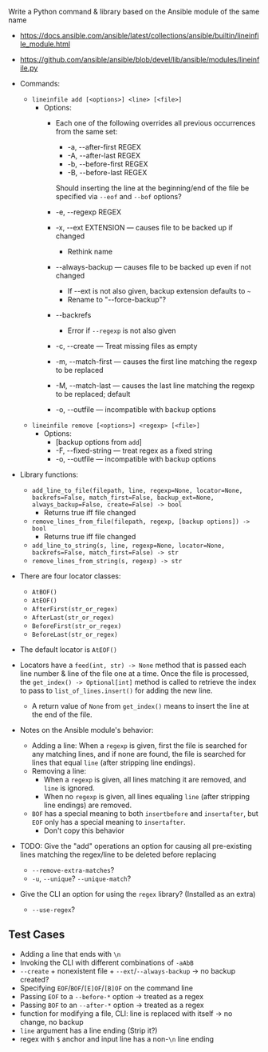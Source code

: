 Write a Python command & library based on the Ansible module of the same name

- <https://docs.ansible.com/ansible/latest/collections/ansible/builtin/lineinfile_module.html>
- <https://github.com/ansible/ansible/blob/devel/lib/ansible/modules/lineinfile.py>

- Commands:
    - `lineinfile add [<options>] <line> [<file>]`
        - Options:
            - Each one of the following overrides all previous occurrences from
              the same set:

                - -a, --after-first REGEX
                - -A, --after-last REGEX
                - -b, --before-first REGEX
                - -B, --before-last REGEX

                Should inserting the line at the beginning/end of the file be
                specified via `--eof` and `--bof` options?

            - -e, --regexp REGEX
            - -x, --ext EXTENSION — causes file to be backed up if changed
                - Rethink name
            - --always-backup — causes file to be backed up even if not changed
                - If --ext is not also given, backup extension defaults to `~`
                - Rename to "--force-backup"?
            - --backrefs
                - Error if `--regexp` is not also given
            - -c, --create — Treat missing files as empty
            - -m, --match-first — causes the first line matching the regexp to
              be replaced
            - -M, --match-last — causes the last line matching the regexp to be
              replaced; default
            - -o, --outfile — incompatible with backup options
    - `lineinfile remove [<options>] <regexp> [<file>]`
        - Options:
            - [backup options from `add`]
            - -F, --fixed-string — treat regex as a fixed string
            - -o, --outfile — incompatible with backup options

- Library functions:
    - `add_line_to_file(filepath, line, regexp=None, locator=None, backrefs=False, match_first=False, backup_ext=None, always_backup=False, create=False) -> bool`
        - Returns true iff file changed
    - `remove_lines_from_file(filepath, regexp, [backup options]) -> bool`
        - Returns true iff file changed
    - `add_line_to_string(s, line, regexp=None, locator=None, backrefs=False, match_first=False) -> str`
    - `remove_lines_from_string(s, regexp) -> str`

- There are four locator classes:
    - `AtBOF()`
    - `AtEOF()`
    - `AfterFirst(str_or_regex)`
    - `AfterLast(str_or_regex)`
    - `BeforeFirst(str_or_regex)`
    - `BeforeLast(str_or_regex)`

- The default locator is `AtEOF()`

- Locators have a `feed(int, str) -> None` method that is passed each line
  number & line of the file one at a time.  Once the file is processed, the
  `get_index() -> Optional[int]` method is called to retrieve the index to pass
  to `list_of_lines.insert()` for adding the new line.
    - A return value of `None` from `get_index()` means to insert the line at
      the end of the file.

- Notes on the Ansible module's behavior:
    - Adding a line: When a `regexp` is given, first the file is searched for
      any matching lines, and if none are found, the file is searched for lines
      that equal `line` (after stripping line endings).
    - Removing a line:
        - When a `regexp` is given, all lines matching it are removed, and
          `line` is ignored.
        - When no `regexp` is given, all lines equaling `line` (after stripping
          line endings) are removed.
    - `BOF` has a special meaning to both `insertbefore` and `insertafter`, but
      `EOF` only has a special meaning to `insertafter`.
        - Don't copy this behavior

- TODO: Give the "add" operations an option for causing all pre-existing lines
  matching the regex/line to be deleted before replacing
    - `--remove-extra-matches`?
    - `-u`, `--unique`? `--unique-match`?

- Give the CLI an option for using the `regex` library? (Installed as an extra)
    - `--use-regex`?


Test Cases
----------
- Adding a line that ends with `\n`
- Invoking the CLI with different combinations of `-aAbB`
- `--create` + nonexistent file + `--ext`/`--always-backup` → no backup
  created?
- Specifying `EOF`/`BOF`/`[E]OF`/`[B]OF` on the command line
- Passing `EOF` to a `--before-*` option → treated as a regex
- Passing `BOF` to an `--after-*` option → treated as a regex
- function for modifying a file, CLI: line is replaced with itself → no change,
  no backup
- `line` argument has a line ending (Strip it?)
- regex with `$` anchor and input line has a non-`\n` line ending
